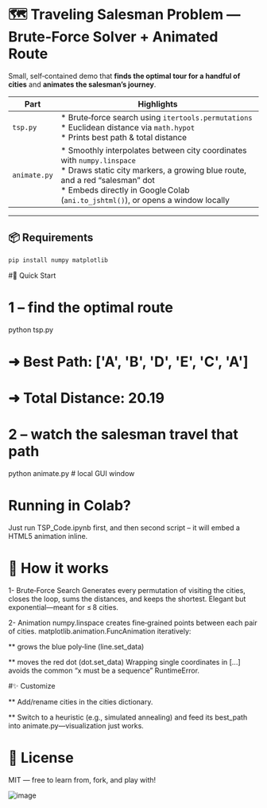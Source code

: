 # 🗺️ Traveling Salesman Problem — Brute‑Force Solver + Animated Route

Small, self‑contained demo that **finds the optimal tour for a handful of cities** and **animates the salesman’s journey**.

| Part | Highlights |
|------|------------|
| `tsp.py` | * Brute‑force search using `itertools.permutations`<br>* Euclidean distance via `math.hypot`<br>* Prints best path & total distance |
| `animate.py` | * Smoothly interpolates between city coordinates with `numpy.linspace`<br>* Draws static city markers, a growing blue route, and a red “salesman” dot<br>* Embeds directly in Google Colab (`ani.to_jshtml()`), or opens a window locally |

---

## 📦 Requirements

```bash
pip install numpy matplotlib

```
#🚀 Quick Start
# 1 – find the optimal route
python tsp.py
# ➜ Best Path: ['A', 'B', 'D', 'E', 'C', 'A']
# ➜ Total Distance: 20.19

# 2 – watch the salesman travel that path
python animate.py        # local GUI window

# Running in Colab?
Just run TSP_Code.ipynb first, and then second script – it will embed a HTML5 animation inline.

# 📝 How it works
1- Brute‑Force Search
Generates every permutation of visiting the cities, closes the loop, sums the distances, and keeps the shortest. Elegant but exponential—meant for ≤ 8 cities.

2- Animation
numpy.linspace creates fine‑grained points between each pair of cities.
matplotlib.animation.FuncAnimation iteratively:

** grows the blue poly‑line (line.set_data)

** moves the red dot (dot.set_data)
Wrapping single coordinates in [...] avoids the common “x must be a sequence” RuntimeError.

#✨ Customize

** Add/rename cities in the cities dictionary.

** Switch to a heuristic (e.g., simulated annealing) and feed its best_path into animate.py—visualization just works.

# 📄 License
MIT — free to learn from, fork, and play with!

![image](https://github.com/user-attachments/assets/fd451cfc-e5be-44b2-b437-f7424370c87c)
